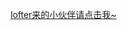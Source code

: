 [lofter来的小伙伴请点击我~](https://wx1.sinaimg.cn/mw690/0072P5GOly1gk3svytue2j30og7qku0y.jpg "lofter来的小伙伴请点击我~")
